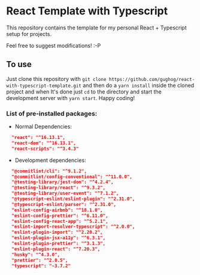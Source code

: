 # React Template with Typescript

This repository contains the template for my personal React + Typescript setup for projects.

Feel free to suggest modifications! :-P

## To use

Just clone this repository with `git clone https://github.com/gughog/react-with-typescript-template.git` and then do a `yarn install` inside the cloned project and when It's done just `cd` to the directory and start the development server with `yarn start`. Happy coding!


### List of pre-installed packages:

- Normal Dependencies:
  
```json
  "react": "^16.13.1",
  "react-dom": "^16.13.1",
  "react-scripts": "^3.4.3"
```

- Development dependencies:

```json
  "@commitlint/cli": "^9.1.2",
  "@commitlint/config-conventional": "^11.0.0",
  "@testing-library/jest-dom": "^4.2.4",
  "@testing-library/react": "^9.3.2",
  "@testing-library/user-event": "^7.1.2",
  "@typescript-eslint/eslint-plugin": "^2.31.0",
  "@typescript-eslint/parser": "^2.31.0",
  "eslint-config-airbnb": "^18.1.0",
  "eslint-config-prettier": "^6.11.0",
  "eslint-config-react-app": "^5.2.1",
  "eslint-import-resolver-typescript": "^2.0.0",
  "eslint-plugin-import": "^2.20.2",
  "eslint-plugin-jsx-a11y": "^6.3.1",
  "eslint-plugin-prettier": "^3.1.3",
  "eslint-plugin-react": "^7.20.3",
  "husky": "^4.3.0",
  "prettier": "^2.0.5",
  "typescript": "~3.7.2"
```
